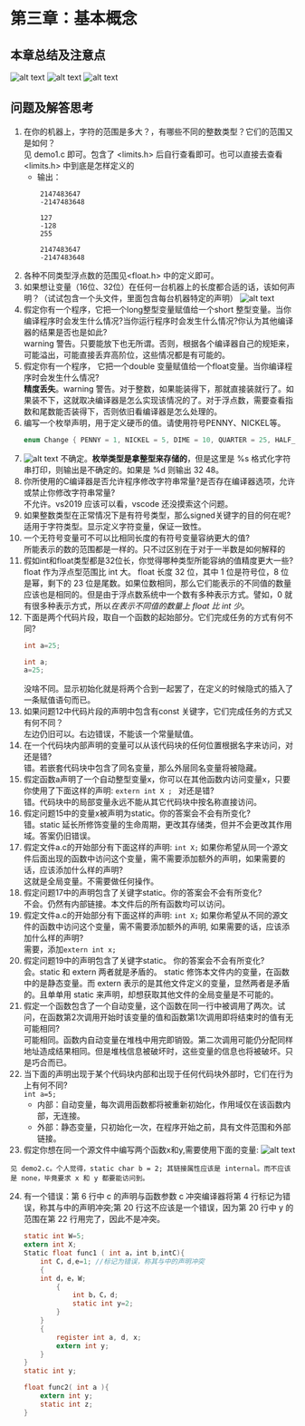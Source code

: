 # 第三章：基本概念
## 本章总结及注意点
![alt text](IMG_1192(20250323-210030).PNG)
![alt text](H]]OE{SR9`8GD(P5E`)AIO6.png)
![alt text](IMG_1195(20250323-215443).PNG)
## 问题及解答思考
1. 在你的机器上，字符的范围是多大？，有哪些不同的整数类型？它们的范围又是如何？  
   见 demo1.c 即可。包含了 <limits.h> 后自行查看即可。也可以直接去查看 <limits.h> 中到底是怎样定义的  
   - 输出：
    ```
        2147483647
        -2147483648

        127        
        -128       
        255        

        2147483647
        -2147483648
    ```
2. 各种不同类型浮点数的范围见<float.h> 中的定义即可。 
3. 如果想让变量（16位、32位）在任何一台机器上的长度都合适的话，该如何声明？（试试包含一个头文件，里面包含每台机器特定的声明）
   ![alt text](image.png)
4. 假定你有一个程序，它把一个long整型变量赋值给一个short 整型变量。当你编译程序时会发生什么情况?当你运行程序时会发生什么情况?你认为其他编译器的结果是否也是如此?  
    warning 警告。只要能放下也无所谓。否则，根据各个编译器自己的规矩来，可能溢出，可能直接丢弃高阶位，这些情况都是有可能的。
5. 假定你有一个程序， 它把一个double 变量赋值给一个float变量。当你编译程序时会发生什么情况?  
   **精度丢失**。warning 警告。对于整数，如果能装得下，那就直接装就行了。如果装不下，这就取决编译器是怎么实现该情况的了。对于浮点数，需要查看指数和尾数能否装得下，否则依旧看编译器是怎么处理的。
6. 编写一个枚举声明，用于定义硬币的值。请使用符号PENNY、NICKEL等。
    ``` C
    enum Change { PENNY = 1, NICKEL = 5, DIME = 10, QUARTER = 25, HALF_DOLLAR = 50, DOLLAR = 100 };
    ```
7. ![alt text](O4A%RL]QRJVE@$TB1$FEB]1.png)
    不确定。**枚举类型是拿整型来存储的**，但是这里是 %s 格式化字符串打印，则输出是不确定的。如果是 %d 则输出 32 48。
8. 你所使用的C编译器是否允许程序修改字符串常量?是否存在编译器选项，允许或禁止你修改字符串常量?  
   不允许。vs2019 应该可以看，vscode 还没摸索这个问题。
9.  如果整数类型在正常情况下是有符号类型，那么signed关键字的目的何在呢?  
    适用于字符类型。显示定义字符变量，保证一致性。
10. 一个无符号变量可不可以比相同长度的有符号变量容纳更大的值?  
    所能表示的数的范围都是一样的。只不过区别在于对于一半数是如何解释的
11. 假如int和float类型都是32位长，你觉得哪种类型所能容纳的值精度更大一些?  
    float 作为浮点型范围比 int 大。
    float 长度 32 位，其中 1 位是符号位，8 位是幂，剩下的 23 位是尾数。如果位数相同，那么它们能表示的不同值的数量应该也是相同的。但是由于浮点数系统中一个数有多种表示方式。譬如，0 就有很多种表示方式，所以*在表示不同值的数量上 float 比 int 少*。
12. 下面是两个代码片段，取自一个函数的起始部分。它们完成任务的方式有何不同?  
    ``` C
    int a=25;
    ```
    ``` C
    int a;
    a=25;
    ```
    没啥不同。显示初始化就是将两个合到一起罢了，在定义的时候隐式的插入了一条赋值语句而已。
13.  如果问题12中代码片段的声明中包含有const 关键字，它们完成任务的方式又有何不同？  
    左边仍旧可以。右边错误，不能该一个常量赋值。
14.  在一个代码块内部声明的变量可以从该代码块的任何位置根据名字来访问，对还是错?  
    错。若嵌套代码块中包含了同名变量，那么外层同名变量将被隐藏。
15.  假定函数a声明了一个自动整型变量x，你可以在其他函数内访问变量x，只要你使用了下面这样的声明:
```extern int X ; ```
对还是错?  
    错。代码块中的局部变量永远不能从其它代码块中按名称直接访问。
16.  假定问题15中的变量x被声明为static。你的答案会不会有所变化?   
    错。static 延长所修饰变量的生命周期，更改其存储类，但并不会更改其作用域。答案仍旧错误。
17.  假定文件a.c的开始部分有下面这样的声明:
``` int X; ```
如果你希望从同一个源文件后面出现的函数中访问这个变量，需不需要添加额外的声明，如果需要的话，应该添加什么样的声明?  
    这就是全局变量。不需要做任何操作。
18.  假定问题17中的声明包含了关键字static。你的答案会不会有所变化?  
    不会。仍然有内部链接。本文件后的所有函数均可以访问。
19. 假定文件a.c的开始部分有下面这样的声明:
``` int X; ```
如果你希望从不同的源文件的函数中访问这个变量，需不需要添加额外的声明,
如果需要的话，应该添加什么样的声明?  
    需要，添加```extern int x;```
20.  假定问题19中的声明包含了关键字static。 你的答案会不会有所变化?  
    会。static 和 extern 两者就是矛盾的。 static 修饰本文件内的变量，在函数中的是静态变量。而 extern 表示的是其他文件定义的变量，显然两者是矛盾的。且单单用 static 来声明，却想获取其他文件的全局变量是不可能的。
21.  假定一个函数包含了一个自动变量，这个函数在同一行中被调用了两次。试问，在函数第2次调用开始时该变量的值和函数第1次调用即将结束时的值有无可能相同?  
    可能相同。函数内自动变量在堆栈中用完即销毁。第二次调用可能仍分配同样地址造成结果相同。但是堆栈信息被破坏时，这些变量的信息也将被破坏。只是巧合而已。
22.  当下面的声明出现于某个代码块内部和出现于任何代码块外部时，它们在行为上有何不同?  
```int a=5;```
     - 内部：自动变量，每次调用函数都将被重新初始化，作用域仅在该函数内部，无连接。
     - 外部：静态变量，只初始化一次，在程序开始之前，具有文件范围和外部链接。
23.    假定你想在同一个源文件中编写两个函数x和y,需要使用下面的变量:
    ![alt text](<XQUXELE9OZ[RBT0H(TJ`5A1.png>)
      
    见 demo2.c。个人觉得，static char b = 2; 其链接属性应该是 internal。而不应该是 none，毕竟要求 x 和 y 都要能访问到。
24. 有一个错误：第 6 行中 c 的声明与函数参数 c 冲突编译器将第 4 行标记为错误，称其与中的声明冲突;第 20 行这不应该是一个错误，因为第 20 行中 y 的范围在第 22 行用完了，因此不是冲突。
    ``` C
    static int W=5;
    extern int X;
    Static float func1 ( int a，int b,intC){
        int C，d,e=1; //标记为错误，称其与中的声明冲突
        {
        int d，e，W;
            {
                int b，C，d;
                static int y=2;
            }
        }
        {
            register int a, d, x;
            extern int y;
        }
    }
    static int y;

    float func2( int a ){
        extern int y;
        static int z;
    }
    ```


